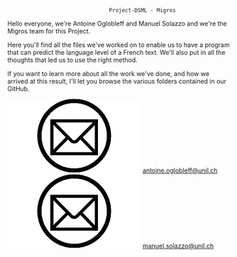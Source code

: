                                     Project-DSML - Migros
Hello everyone, we're Antoine Oglobleff and Manuel Solazzo and we're the Migros team for this Project.

Here you'll find all the files we've worked on to enable us to have a program that can predict the language level of a French text. We'll also put in all the thoughts that led us to use the right method.

If you want to learn more about all the work we've done, and how we arrived at this result, I'll let you browse the various folders contained in our GitHub.


![Alt text](https://raw.githubusercontent.com/Oglo/Project-DSML/main/Code/images/logomail.png) antoine.oglobleff@unil.ch
![Alt text](https://raw.githubusercontent.com/Oglo/Project-DSML/main/Code/images/logomail.png) manuel.solazzo@unil.ch

